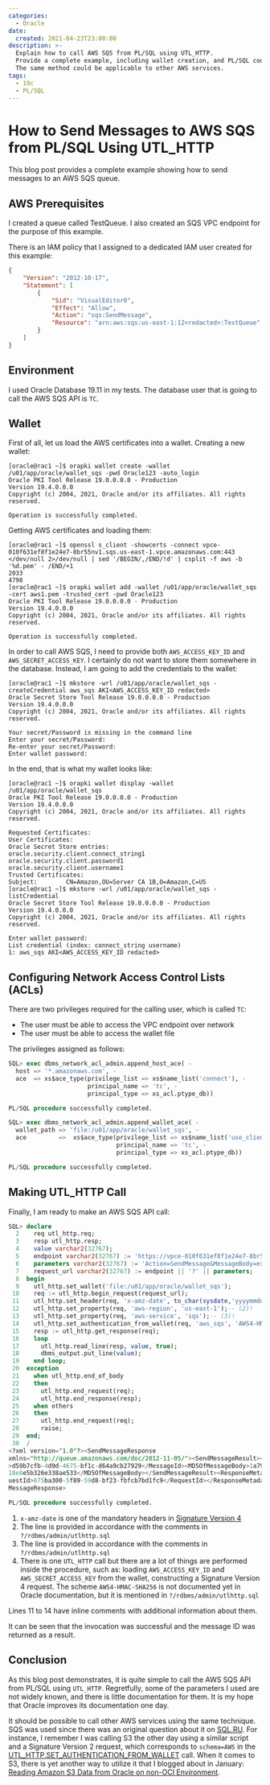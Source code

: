 ```yaml
---
categories:
  - Oracle
date:
  created: 2021-04-23T23:00:00
description: >-
  Explain how to call AWS SQS from PL/SQL using UTL_HTTP.
  Provide a complete example, including wallet creation, and PL/SQL code.
  The same method could be applicable to other AWS services.
tags:
  - 19c
  - PL/SQL
---
```


# How to Send Messages to AWS SQS from PL/SQL Using UTL\_HTTP

This blog post provides a complete example showing how to send messages to an AWS SQS queue.

<!-- more -->

## AWS Prerequisites

I created a queue called TestQueue.
I also created an SQS VPC endpoint for the purpose of this example.

There is an IAM policy that I assigned to a dedicated IAM user created for this example:

```json
{
    "Version": "2012-10-17",
    "Statement": [
        {
            "Sid": "VisualEditor0",
            "Effect": "Allow",
            "Action": "sqs:SendMessage",
            "Resource": "arn:aws:sqs:us-east-1:12<redacted>:TestQueue"
        }
    ]
}
```

## Environment

I used Oracle Database 19.11 in my tests.
The database user that is going to call the AWS SQS API is `TC`.

## Wallet

First of all, let us load the AWS certificates into a wallet.
Creating a new wallet:

```
[oracle@rac1 ~]$ orapki wallet create -wallet /u01/app/oracle/wallet_sqs -pwd Oracle123 -auto_login
Oracle PKI Tool Release 19.0.0.0.0 - Production
Version 19.4.0.0.0
Copyright (c) 2004, 2021, Oracle and/or its affiliates. All rights reserved.

Operation is successfully completed.
```

Getting AWS certificates and loading them:

```
[oracle@rac1 ~]$ openssl s_client -showcerts -connect vpce-010f631ef8f1e24e7-8br55nv1.sqs.us-east-1.vpce.amazonaws.com:443 </dev/null 2>/dev/null | sed '/BEGIN/,/END/!d' | csplit -f aws -b '%d.pem' - /END/+1
2033
4798
[oracle@rac1 ~]$ orapki wallet add -wallet /u01/app/oracle/wallet_sqs -cert aws1.pem -trusted_cert -pwd Oracle123
Oracle PKI Tool Release 19.0.0.0.0 - Production
Version 19.4.0.0.0
Copyright (c) 2004, 2021, Oracle and/or its affiliates. All rights reserved.

Operation is successfully completed.
```

In order to call AWS SQS, I need to provide both `AWS_ACCESS_KEY_ID` and `AWS_SECRET_ACCESS_KEY`.
I certainly do not want to store them somewhere in the database.
Instead, I am going to add the credentials to the wallet:

```
[oracle@rac1 ~]$ mkstore -wrl /u01/app/oracle/wallet_sqs -createCredential aws_sqs AKI<AWS_ACCESS_KEY_ID redacted>
Oracle Secret Store Tool Release 19.0.0.0.0 - Production
Version 19.4.0.0.0
Copyright (c) 2004, 2021, Oracle and/or its affiliates. All rights reserved.

Your secret/Password is missing in the command line
Enter your secret/Password:
Re-enter your secret/Password:
Enter wallet password:
```

In the end, that is what my wallet looks like:

```
[oracle@rac1 ~]$ orapki wallet display -wallet /u01/app/oracle/wallet_sqs
Oracle PKI Tool Release 19.0.0.0.0 - Production
Version 19.4.0.0.0
Copyright (c) 2004, 2021, Oracle and/or its affiliates. All rights reserved.

Requested Certificates:
User Certificates:
Oracle Secret Store entries:
oracle.security.client.connect_string1
oracle.security.client.password1
oracle.security.client.username1
Trusted Certificates:
Subject:        CN=Amazon,OU=Server CA 1B,O=Amazon,C=US
[oracle@rac1 ~]$ mkstore -wrl /u01/app/oracle/wallet_sqs -listCredential
Oracle Secret Store Tool Release 19.0.0.0.0 - Production
Version 19.4.0.0.0
Copyright (c) 2004, 2021, Oracle and/or its affiliates. All rights reserved.

Enter wallet password:
List credential (index: connect_string username)
1: aws_sqs AKI<AWS_ACCESS_KEY_ID redacted>
```

## Configuring Network Access Control Lists (ACLs)

There are two privileges required for the calling user, which is called `TC`:

- The user must be able to access the VPC endpoint over network
- The user must be able to access the wallet file

The privileges assigned as follows:

```sql
SQL> exec dbms_network_acl_admin.append_host_ace( -
  host => '*.amazonaws.com', -
  ace  => xs$ace_type(privilege_list => xs$name_list('connect'), -
                      principal_name => 'tc', -
                      principal_type => xs_acl.ptype_db))

PL/SQL procedure successfully completed.

SQL> exec dbms_network_acl_admin.append_wallet_ace( -
  wallet_path => 'file:/u01/app/oracle/wallet_sqs', -
  ace         =>  xs$ace_type(privilege_list => xs$name_list('use_client_certificates', 'use_passwords'), -
                              principal_name => 'tc', -
                              principal_type => xs_acl.ptype_db))

PL/SQL procedure successfully completed.
```

## Making UTL\_HTTP Call

Finally, I am ready to make an AWS SQS API call:

```sql { .annotate }
SQL> declare
  2    req utl_http.req;
  3    resp utl_http.resp;
  4    value varchar2(32767);
  5    endpoint varchar2(32767) := 'https://vpce-010f631ef8f1e24e7-8br55nv1.sqs.us-east-1.vpce.amazonaws.com/12<redacted>/TestQueue/';
  6    parameters varchar2(32767) := 'Action=SendMessage&MessageBody=example';
  7    request_url varchar2(32767) := endpoint || '?' || parameters;
  8  begin
  9    utl_http.set_wallet('file:/u01/app/oracle/wallet_sqs');
 10    req := utl_http.begin_request(request_url);
 11    utl_http.set_header(req, 'x-amz-date', to_char(sysdate,'yyyymmdd"T"hh24miss"Z"'));-- (1)!
 12    utl_http.set_property(req, 'aws-region', 'us-east-1');-- (2)!
 13    utl_http.set_property(req, 'aws-service', 'sqs');-- (3)!
 14    utl_http.set_authentication_from_wallet(req, 'aws_sqs', 'AWS4-HMAC-SHA256');-- (4)!
 15    resp := utl_http.get_response(req);
 16    loop
 17      utl_http.read_line(resp, value, true);
 18      dbms_output.put_line(value);
 19    end loop;
 20  exception
 21    when utl_http.end_of_body
 22    then
 23      utl_http.end_request(req);
 24      utl_http.end_response(resp);
 25    when others
 26    then
 27      utl_http.end_request(req);
 28      raise;
 29  end;
 30  /
<?xml version="1.0"?><SendMessageResponse
xmlns="http://queue.amazonaws.com/doc/2012-11-05/"><SendMessageResult><MessageId
>d59b7cfb-4d9d-4675-bf1c-d64a9cb27929</MessageId><MD5OfMessageBody>1a79a4d60de67
18e8e5b326e338ae533</MD5OfMessageBody></SendMessageResult><ResponseMetadata><Req
uestId>675ba300-5f89-59d8-bf23-fbfcb7bd1fc9</RequestId></ResponseMetadata></Send
MessageResponse>

PL/SQL procedure successfully completed.
```

1. `x-amz-date` is one of the mandatory headers in [Signature Version 4](https://docs.aws.amazon.com/general/latest/gr/sigv4-date-handling.html)
2. The line is provided in accordance with the comments in `?/rdbms/admin/utlhttp.sql`
3. The line is provided in accordance with the comments in `?/rdbms/admin/utlhttp.sql`
4. There is one `UTL_HTTP` call but there are a lot of things are performed inside the procedure, such as: loading `AWS_ACCESS_KEY_ID` and `AWS_SECRET_ACCESS_KEY` from the wallet, constructing a Signature Version 4 request.
   The scheme `AWS4-HMAC-SHA256` is not documented yet in Oracle documentation, but it is mentioned in `?/rdbms/admin/utlhttp.sql`

Lines 11 to 14 have inline comments with additional information about them.

It can be seen that the invocation was successful and the message ID was returned as a result.

## Conclusion

As this blog post demonstrates, it is quite simple to call the AWS SQS API from PL/SQL using `UTL_HTTP`.
Regretfully, some of the parameters I used are not widely known, and there is little documentation for them.
It is my hope that Oracle improves its documentation one day.

It should be possible to call other AWS services using the same technique.
SQS was used since there was an original question about it on [SQL.RU](https://www.sql.ru/forum/1335452/aws-sqs-iz-pl-sql).
For instance, I remember I was calling S3 the other day using a similar script and a Signature Version 2 request, which corresponds to `schema=AWS` in the [UTL\_HTTP.SET\_AUTHENTICATION\_FROM\_WALLET](https://docs.oracle.com/en/database/oracle/oracle-database/19/arpls/UTL_HTTP.html#GUID-4A74C20F-9544-4123-AF8D-B5588503B6C4) call.
When it comes to S3, there is yet another way to utilize it that I blogged about in January: [Reading Amazon S3 Data from Oracle on non-OCI Environment](reading-amazon-s3-data-from-oracle-on-non-oci-environment.md).
